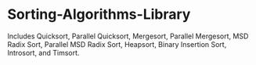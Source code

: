# Sorting-Algorithms-Library
Includes Quicksort, Parallel Quicksort, Mergesort, Parallel Mergesort, MSD Radix Sort, Parallel MSD Radix Sort, Heapsort, Binary Insertion Sort, Introsort, and Timsort.
